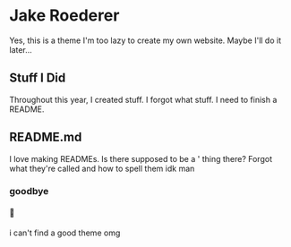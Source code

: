 # Jake Roederer
Yes, this is a theme
I'm too lazy to create my own website.
Maybe I'll do it later...

## Stuff I Did
Throughout this year, I created stuff. I forgot what stuff. I need to finish a README.

## README.md
I love making READMEs. Is there supposed to be a ' thing there?
Forgot what they're called and how to spell them idk man

### goodbye
#### 👋
i can't find a good theme omg
